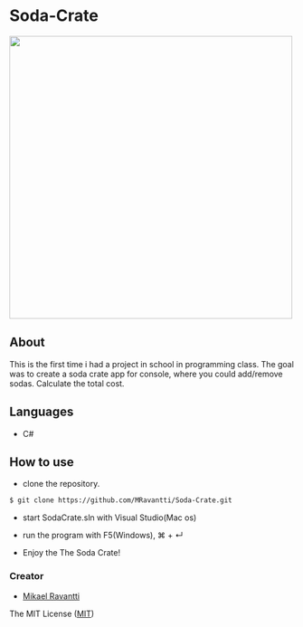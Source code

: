 # Soda-Crate

<img src="https://media.giphy.com/media/BdXrpSYzVOf0A/giphy.gif" height="500"/>

## About
This is the first time i had a project in school in programming class. The goal was to create a soda crate app for console, where you could add/remove sodas. Calculate the total cost.

## Languages
- C#

## How to use
- clone the repository.
```sh
$ git clone https://github.com/MRavantti/Soda-Crate.git
```
- start SodaCrate.sln with Visual Studio(Mac os)

- run the program with F5(Windows), &#8984; + &crarr;

- Enjoy the The Soda Crate!

### Creator
- [Mikael Ravantti](https://github.com/MRavantti)

The MIT License ([MIT](https://raw.githubusercontent.com/MRavantti/Soda-Crate/master/LICENSE))
